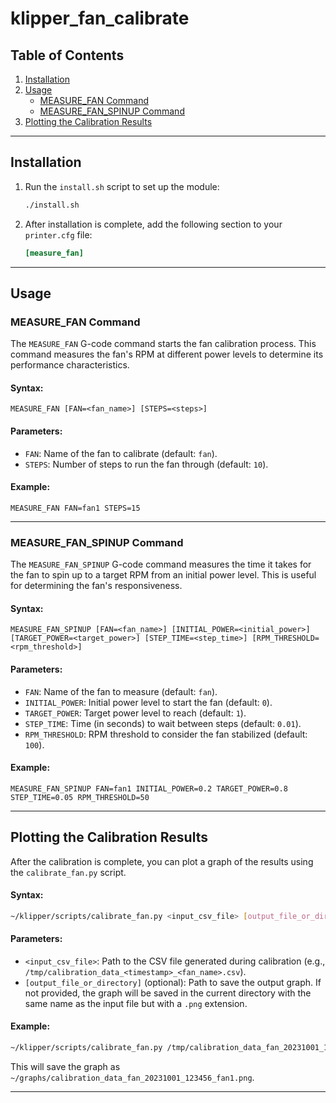 # klipper_fan_calibrate

## Table of Contents
1. [Installation](#installation)
2. [Usage](#usage)
   - [MEASURE_FAN Command](#measure_fan-command)
   - [MEASURE_FAN_SPINUP Command](#measure_fan_spinup-command)
3. [Plotting the Calibration Results](#plotting-the-calibration-results)

---

## Installation

1. Run the `install.sh` script to set up the module:
   ```bash
   ./install.sh
   ```

2. After installation is complete, add the following section to your `printer.cfg` file:
   ```ini
   [measure_fan]
   ```

---

## Usage

### MEASURE_FAN Command
The `MEASURE_FAN` G-code command starts the fan calibration process. This command measures the fan's RPM at different power levels to determine its performance characteristics.

#### Syntax:
```gcode
MEASURE_FAN [FAN=<fan_name>] [STEPS=<steps>]
```

#### Parameters:
- `FAN`: Name of the fan to calibrate (default: `fan`).
- `STEPS`: Number of steps to run the fan through (default: `10`).

#### Example:
```gcode
MEASURE_FAN FAN=fan1 STEPS=15
```

---

### MEASURE_FAN_SPINUP Command
The `MEASURE_FAN_SPINUP` G-code command measures the time it takes for the fan to spin up to a target RPM from an initial power level. This is useful for determining the fan's responsiveness.

#### Syntax:
```gcode
MEASURE_FAN_SPINUP [FAN=<fan_name>] [INITIAL_POWER=<initial_power>] [TARGET_POWER=<target_power>] [STEP_TIME=<step_time>] [RPM_THRESHOLD=<rpm_threshold>]
```

#### Parameters:
- `FAN`: Name of the fan to measure (default: `fan`).
- `INITIAL_POWER`: Initial power level to start the fan (default: `0`).
- `TARGET_POWER`: Target power level to reach (default: `1`).
- `STEP_TIME`: Time (in seconds) to wait between steps (default: `0.01`).
- `RPM_THRESHOLD`: RPM threshold to consider the fan stabilized (default: `100`).

#### Example:
```gcode
MEASURE_FAN_SPINUP FAN=fan1 INITIAL_POWER=0.2 TARGET_POWER=0.8 STEP_TIME=0.05 RPM_THRESHOLD=50
```

---

## Plotting the Calibration Results

After the calibration is complete, you can plot a graph of the results using the `calibrate_fan.py` script.

#### Syntax:
```bash
~/klipper/scripts/calibrate_fan.py <input_csv_file> [output_file_or_directory]
```

#### Parameters:
- `<input_csv_file>`: Path to the CSV file generated during calibration (e.g., `/tmp/calibration_data_<timestamp>_<fan_name>.csv`).
- `[output_file_or_directory]` (optional): Path to save the output graph. If not provided, the graph will be saved in the current directory with the same name as the input file but with a `.png` extension.

#### Example:
```bash
~/klipper/scripts/calibrate_fan.py /tmp/calibration_data_fan_20231001_123456_fan1.csv ~/graphs/
```

This will save the graph as `~/graphs/calibration_data_fan_20231001_123456_fan1.png`.

---